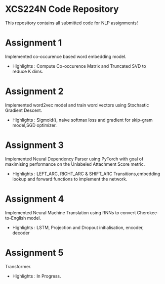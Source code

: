 # XCS224N Code Repository
This repository contains all submitted code for NLP assignments!

# Assignment 1
Implemented co-occurence based word embedding model.
- Highlights : Compute Co-occurence Matrix and Truncated SVD to reduce K dims.

# Assignment 2
Implemented word2vec model and train word vectors using Stochastic Gradient Descent.
- Highlights :  Sigmoid(), naive softmax loss and gradient for skip-gram model,SGD optimizer.

# Assignment 3
Implemented Neural Dependency Parser using PyTorch with goal of maximising performance on the Unlabeled Attachment Score metric.
- Highlights :  LEFT_ARC, RIGHT_ARC & SHIFT_ARC Transitions,embedding lookup and forward functions to implement the network.

# Assignment 4
Implemented Neural Machine Translation using RNNs to convert Cherokee-to-English model.
- Highlights :  LSTM, Projection and Dropout initialisation, encoder, decoder

# Assignment 5
Transformer.
- Highlights :  In Progress.


